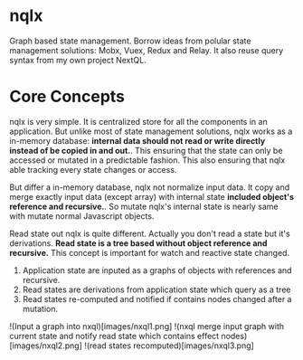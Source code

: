 # nqlx
Graph based state management. Borrow ideas from polular state management solutions: Mobx, Vuex, Redux and Relay. It also reuse query syntax from my own project NextQL.

# Core Concepts
nqlx is very simple. It is centralized store for all the components in an application. But unlike most of state management solutions, nqlx works as a in-memory database: **internal data should not read or write directly instead of be copied in and out.**. This ensuring that the state can only be accessed or mutated in a predictable fashion. This also ensuring that nqlx able tracking every state changes or access.

But differ a in-memory database, nqlx not normalize input data. It copy and merge exactly input data (except array) with internal state **included object's reference and recursive.**. So mutate nqlx's internal state is nearly same with mutate normal Javascript objects.

Read state out nqlx is quite different. Actually you don't read a state but it's derivations. **Read state is a tree based without object reference and recursive.** This concept is important for watch and reactive state changed.

1. Application state are inputed as a graphs of objects with references and recursive.
2. Read states are derivations from application state which query as a tree 
3. Read states re-computed and notified if contains nodes changed after a mutation.


!(Input a graph into nxql)[images/nxql1.png] !(nxql merge input graph with current state and notify read state which contains effect nodes)[images/nxql2.png] !(read states recomputed)[images/nxql3.png]
